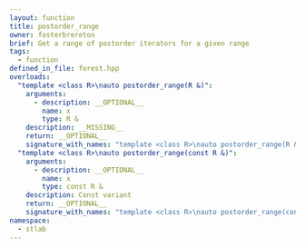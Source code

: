 ```yaml
---
layout: function
title: postorder_range
owner: fosterbrereton
brief: Get a range of postorder iterators for a given range
tags:
  - function
defined_in_file: forest.hpp
overloads:
  "template <class R>\nauto postorder_range(R &)":
    arguments:
      - description: __OPTIONAL__
        name: x
        type: R &
    description: __MISSING__
    return: __OPTIONAL__
    signature_with_names: "template <class R>\nauto postorder_range(R & x)"
  "template <class R>\nauto postorder_range(const R &)":
    arguments:
      - description: __OPTIONAL__
        name: x
        type: const R &
    description: Const variant
    return: __OPTIONAL__
    signature_with_names: "template <class R>\nauto postorder_range(const R & x)"
namespace:
  - stlab
---
```

